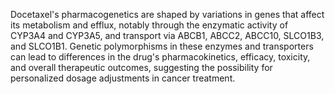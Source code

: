 Docetaxel's pharmacogenetics are shaped by variations in genes that affect its metabolism and efflux, notably through the enzymatic activity of CYP3A4 and CYP3A5, and transport via ABCB1, ABCC2, ABCC10, SLCO1B3, and SLCO1B1. Genetic polymorphisms in these enzymes and transporters can lead to differences in the drug's pharmacokinetics, efficacy, toxicity, and overall therapeutic outcomes, suggesting the possibility for personalized dosage adjustments in cancer treatment.